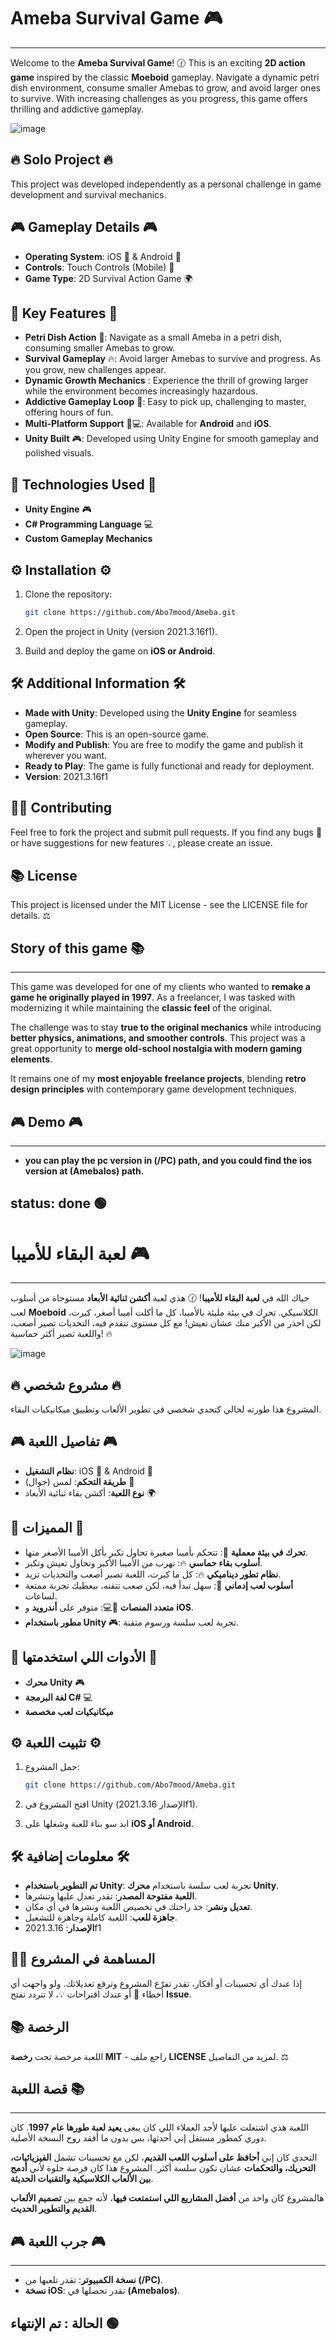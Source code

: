 # Ameba Survival Game 🎮
--------------------------
Welcome to the **Ameba Survival Game**! 🕜 This is an exciting **2D action game** inspired by the classic **Moeboid** gameplay. Navigate a dynamic petri dish environment, consume smaller Amebas to grow, and avoid larger ones to survive. With increasing challenges as you progress, this game offers thrilling and addictive gameplay.

![image](https://github.com/user-attachments/assets/d4c5acbd-7b27-4012-9f7f-39df6cc29485)

## 🔥 Solo Project 🔥
This project was developed independently as a personal challenge in game development and survival mechanics.

## 🎮 Gameplay Details 🎮

- **Operating System**: iOS 📱 & Android 📱
- **Controls**: Touch Controls (Mobile) 📲
- **Game Type**: 2D Survival Action Game 🌍

## 🌟 Key Features 🌟

- **Petri Dish Action** 🌊: Navigate as a small Ameba in a petri dish, consuming smaller Amebas to grow.
- **Survival Gameplay** 🔥: Avoid larger Amebas to survive and progress. As you grow, new challenges appear.
- **Dynamic Growth Mechanics** : Experience the thrill of growing larger while the environment becomes increasingly hazardous.
- **Addictive Gameplay Loop** 🔄: Easy to pick up, challenging to master, offering hours of fun.
- **Multi-Platform Support** 📱💻: Available for **Android** and **iOS**.
- **Unity Built** 🎮: Developed using Unity Engine for smooth gameplay and polished visuals.

## 🔧 Technologies Used 🔧

- **Unity Engine** 🎮
- **C# Programming Language** 💻
- **Custom Gameplay Mechanics** 

## ⚙️ Installation ⚙️

1. Clone the repository:

   ```bash
   git clone https://github.com/Abo7mood/Ameba.git
   ```

2. Open the project in Unity (version 2021.3.16f1).

3. Build and deploy the game on **iOS or Android**.

## 🛠️ Additional Information 🛠️

- **Made with Unity**: Developed using the **Unity Engine** for seamless gameplay.
- **Open Source**: This is an open-source game.
- **Modify and Publish**: You are free to modify the game and publish it wherever you want.
- **Ready to Play**: The game is fully functional and ready for deployment.
- **Version**: 2021.3.16f1

## 👩‍💻 Contributing

Feel free to fork the project and submit pull requests. If you find any bugs 🐞 or have suggestions for new features 💡, please create an issue.

## 📚 License

This project is licensed under the MIT License - see the LICENSE file for details. ⚖️

## Story of this game 📚
--------------------------

This game was developed for one of my clients who wanted to **remake a game he originally played in 1997**. As a freelancer, I was tasked with modernizing it while maintaining the **classic feel** of the original.

The challenge was to stay **true to the original mechanics** while introducing **better physics, animations, and smoother controls**. This project was a great opportunity to **merge old-school nostalgia with modern gaming elements**.

It remains one of my **most enjoyable freelance projects**, blending **retro design principles** with contemporary game development techniques.

## 🎮 Demo 🎮
--------------------------

- **you can play the pc version in (/PC) path, and you could find the ios version at (AmebaIos) path.**

## status: done 🟢

# لعبة البقاء للأميبا 🎮
--------------------------
حياك الله في **لعبة البقاء للأميبا**! 🕜 هذي لعبة **أكشن ثنائية الأبعاد** مستوحاة من أسلوب لعب **Moeboid** الكلاسيكي. تحرك في بيئة مليئة بالأميبا، كل ما أكلت أميبا أصغر، كبرت، لكن احذر من الأكبر منك عشان تعيش! مع كل مستوى تتقدم فيه، التحديات تصير أصعب، واللعبة تصير أكثر حماسية! 🔥

![image](https://github.com/user-attachments/assets/d4c5acbd-7b27-4012-9f7f-39df6cc29485)

## 🔥 مشروع شخصي 🔥
المشروع هذا طورته لحالي كتحدي شخصي في تطوير الألعاب وتطبيق ميكانيكيات البقاء.

## 🎮 تفاصيل اللعبة 🎮

- **نظام التشغيل**: iOS 📱 & Android 📱
- **طريقة التحكم**: لمس (جوال) 📲
- **نوع اللعبة**: أكشن بقاء ثنائية الأبعاد 🌍

## 🌟 المميزات 🌟

- **تحرك في بيئة معملية** 🌊: تتحكم بأميبا صغيرة تحاول تكبر بأكل الأميبا الأصغر منها.
- **أسلوب بقاء حماسي** 🔥: تهرب من الأميبا الأكبر وتحاول تعيش وتكبر.
- **نظام تطور ديناميكي** 🔥: كل ما كبرت، اللعبة تصير أصعب والتحديات تزيد.
- **أسلوب لعب إدماني** 🔄: سهل تبدأ فيه، لكن صعب تتقنه، بيعطيك تجربة ممتعة لساعات.
- **متعدد المنصات** 📱💻: متوفر على **أندرويد** و **iOS**.
- **مطور باستخدام Unity** 🎮: تجربة لعب سلسة ورسوم متقنة.

## 🔧 الأدوات اللي استخدمتها 🔧

- **محرك Unity** 🎮
- **لغة البرمجة C#** 💻
- **ميكانيكيات لعب مخصصة** 

## ⚙️ تثبيت اللعبة ⚙️

1. حمل المشروع:

   ```bash
   git clone https://github.com/Abo7mood/Ameba.git
   ```

2. افتح المشروع في Unity (الإصدار 2021.3.16f1).

3. ابد سو بناء للعبة وشغلها على **iOS أو Android**.

## 🛠️ معلومات إضافية 🛠️

- **تم التطوير باستخدام Unity**: تجربة لعب سلسة باستخدام **محرك Unity**.
- **اللعبة مفتوحة المصدر**: تقدر تعدل عليها وتنشرها.
- **تعديل ونشر**: خذ راحتك في تخصيص اللعبة ونشرها في أي مكان.
- **جاهزة للعب**: اللعبة كاملة وجاهزة للتشغيل.
- **الإصدار**: 2021.3.16f1

## 👩‍💻 المساهمة في المشروع

إذا عندك أي تحسينات أو أفكار، تقدر تفرّع المشروع وترفع تعديلاتك. ولو واجهت أي أخطاء 🐞 أو عندك اقتراحات 💡، لا تتردد تفتح **Issue**.

## 📚 الرخصة

اللعبة مرخصة تحت **رخصة MIT** - راجع ملف **LICENSE** لمزيد من التفاصيل. ⚖️

## قصة اللعبة 📚
--------------------------

اللعبة هذي اشتغلت عليها لأحد العملاء اللي كان يبغى **يعيد لعبة طورها عام 1997**. كان دوري كمطور مستقل إني أحدثها، بس بدون ما أفقد روح النسخة الأصلية.

التحدي كان إني **أحافظ على أسلوب اللعب القديم**، لكن مع تحسينات تشمل **الفيزيائيات، التحريك، والتحكمات** عشان تكون سلسة أكثر. المشروع هذا كان فرصة حلوة لأني **أدمج بين الألعاب الكلاسيكية والتقنيات الحديثة**.

هالمشروع كان واحد من **أفضل المشاريع اللي استمتعت فيها**، لأنه جمع بين **تصميم الألعاب القديم والتطوير الحديث**.

## 🎮 جرب اللعبة 🎮
--------------------------

- **نسخة الكمبيوتر**: تقدر تلعبها من **(/PC)**.
- **نسخة iOS**: تقدر تحصلها في **(AmebaIos)**.

## الحالة : تم الإنتهاء 🟢



